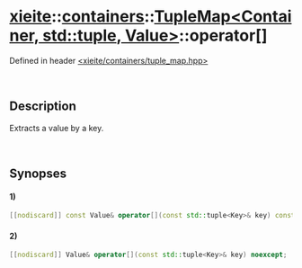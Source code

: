 # [xieite](../../../../../../xieite.md)\:\:[containers](../../../../../../containers.md)\:\:[TupleMap<Container, std::tuple<Key>, Value>](../../../../tuple_map.md)\:\:operator\[\]
Defined in header [<xieite/containers/tuple_map.hpp>](../../../../../../../include/xieite/containers/tuple_map.hpp)

&nbsp;

## Description
Extracts a value by a key.

&nbsp;

## Synopses
#### 1)
```cpp
[[nodiscard]] const Value& operator[](const std::tuple<Key>& key) const noexcept;
```
#### 2)
```cpp
[[nodiscard]] Value& operator[](const std::tuple<Key>& key) noexcept;
```
